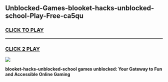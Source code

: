 
## Unblocked-Games-blooket-hacks-unblocked-school-Play-Free-ca5qu
<h3>
<a href="https://premium76.site?title=blooket-hacks-unblocked-school&ref=18A1">CLICK TO PLAY</a></h3>
<hr>

<h3>
<a href="https://premium76.site?title=blooket-hacks-unblocked-school&ref=18A1">CLICK 2 PLAY</a>
  
</h3>

<a href="https://premium76.site?title=blooket-hacks-unblocked-school&ref=18A1"><img src="https://clearcache.store/games.png"></a>


**blooket-hacks-unblocked-school games unblocked: Your Gateway to Fun and Accessible Online Gaming**

